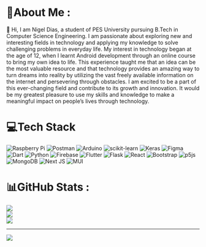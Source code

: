 # 💫About Me :
👋 Hi, I am Nigel Dias, a student of PES University pursuing B.Tech in Computer Science Engineering. I am passionate about exploring new
and interesting fields in technology and applying my knowledge to solve challenging problems in everyday life. My
interest in technology began at the age of 12, when I learnt Android development through an online course to bring
my own idea to life. This experience taught me that an idea can be the most valuable resource and that technology provides an amazing way to turn dreams into reality by utilizing the vast freely available information on the internet and persevering through obstacles. I am excited to be a part of this ever-changing field and contribute to its growth and innovation. It would be my greatest pleasure to use my skills and knowledge to make a meaningful impact on people’s lives through technology.

# 💻Tech Stack
![Raspberry Pi](https://img.shields.io/badge/-RaspberryPi-C51A4A?style=for-the-badge&logo=Raspberry-Pi) ![Postman](https://img.shields.io/badge/Postman-FF6C37?style=for-the-badge&logo=postman&logoColor=white) ![Arduino](https://img.shields.io/badge/-Arduino-00979D?style=for-the-badge&logo=Arduino&logoColor=white) ![scikit-learn](https://img.shields.io/badge/scikit--learn-%23F7931E.svg?style=for-the-badge&logo=scikit-learn&logoColor=white) ![Keras](https://img.shields.io/badge/Keras-%23D00000.svg?style=for-the-badge&logo=Keras&logoColor=white) 	![Figma](https://img.shields.io/badge/figma-%23F24E1E.svg?style=for-the-badge&logo=figma&logoColor=white) ![Dart](https://img.shields.io/badge/dart-%230175C2.svg?style=for-the-badge&logo=dart&logoColor=white) ![Python](https://img.shields.io/badge/python-3670A0?style=for-the-badge&logo=python&logoColor=ffdd54) ![Firebase](https://img.shields.io/badge/firebase-%23039BE5.svg?style=for-the-badge&logo=firebase) ![Flutter](https://img.shields.io/badge/Flutter-%2302569B.svg?style=for-the-badge&logo=Flutter&logoColor=white) ![Flask](https://img.shields.io/badge/flask-%23000.svg?style=for-the-badge&logo=flask&logoColor=white) ![React](https://img.shields.io/badge/react-%2320232a.svg?style=for-the-badge&logo=react&logoColor=%2361DAFB) ![Bootstrap](https://img.shields.io/badge/bootstrap-%23563D7C.svg?style=for-the-badge&logo=bootstrap&logoColor=white) ![p5js](https://img.shields.io/badge/p5.js-ED225D?style=for-the-badge&logo=p5.js&logoColor=FFFFFF) ![MongoDB](https://img.shields.io/badge/MongoDB-%234ea94b.svg?style=for-the-badge&logo=mongodb&logoColor=white) ![Next JS](https://img.shields.io/badge/Next-black?style=for-the-badge&logo=next.js&logoColor=white) ![MUI](https://img.shields.io/badge/MUI-%230081CB.svg?style=for-the-badge&logo=material-ui&logoColor=white)

# 📊GitHub Stats :
![](https://github-readme-stats.vercel.app/api?username=nigeldias27&theme=radical&hide_border=false&include_all_commits=false&count_private=false)<br/>
![](https://github-readme-streak-stats.herokuapp.com/?user=nigeldias27&theme=radical&hide_border=false)<br/>
![](https://github-readme-stats.vercel.app/api/top-langs/?username=nigeldias27&theme=radical&hide_border=false&include_all_commits=false&count_private=false&layout=compact)

---
[![](https://visitcount.itsvg.in/api?id=nigeldias27&icon=0&color=0)](https://visitcount.itsvg.in)
